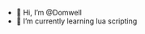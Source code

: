- 👋 Hi, I’m @Domwell
- 🌱 I’m currently learning lua scripting

<!---
Domwell/Domwell is a ✨ special ✨ repository because its `README.md` (this file) appears on your GitHub profile.
You can click the Preview link to take a look at your changes.
--->

